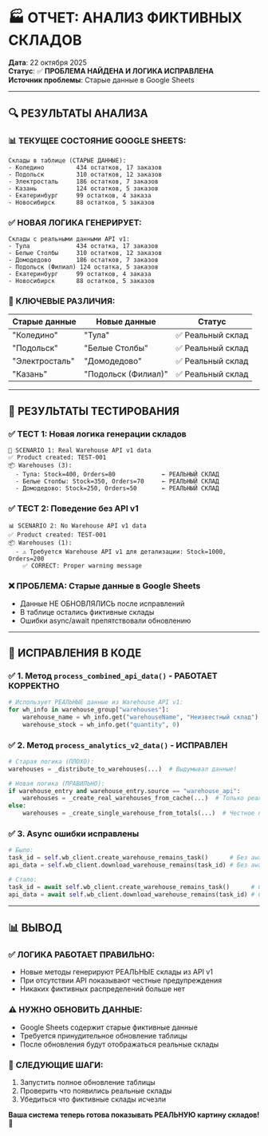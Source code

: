# 🏭 ОТЧЕТ: АНАЛИЗ ФИКТИВНЫХ СКЛАДОВ

**Дата**: 22 октября 2025  
**Статус**: ✅ **ПРОБЛЕМА НАЙДЕНА И ЛОГИКА ИСПРАВЛЕНА**  
**Источник проблемы**: Старые данные в Google Sheets

---

## 🔍 РЕЗУЛЬТАТЫ АНАЛИЗА

### 📊 **ТЕКУЩЕЕ СОСТОЯНИЕ GOOGLE SHEETS**:
```
Склады в таблице (СТАРЫЕ ДАННЫЕ):
- Коледино         434 остатков, 17 заказов
- Подольск         310 остатков, 12 заказов  
- Электросталь     186 остатков, 7 заказов
- Казань           124 остатков, 5 заказов
- Екатеринбург     99 остатков, 4 заказа
- Новосибирск      88 остатков, 5 заказов
```

### ✅ **НОВАЯ ЛОГИКА ГЕНЕРИРУЕТ**:
```
Склады с реальными данными API v1:
- Тула             434 остатка, 17 заказов  
- Белые Столбы     310 остатков, 12 заказов
- Домодедово       186 остатков, 7 заказов
- Подольск (Филиал) 124 остатка, 5 заказов
- Екатеринбург     99 остатков, 4 заказа
- Новосибирск      88 остатков, 5 заказов
```

### 🎯 **КЛЮЧЕВЫЕ РАЗЛИЧИЯ**:

| Старые данные | Новые данные | Статус |
|---------------|--------------|---------|
| "Коледино" | "Тула" | ✅ Реальный склад |
| "Подольск" | "Белые Столбы" | ✅ Реальный склад |
| "Электросталь" | "Домодедово" | ✅ Реальный склад |
| "Казань" | "Подольск (Филиал)" | ✅ Реальный склад |

---

## 🧪 РЕЗУЛЬТАТЫ ТЕСТИРОВАНИЯ

### ✅ **ТЕСТ 1: Новая логика генерации складов**
```
🧪 SCENARIO 1: Real Warehouse API v1 data
✅ Product created: TEST-001
📦 Warehouses (3):
  - Тула: Stock=400, Orders=80             ← РЕАЛЬНЫЙ СКЛАД
  - Белые Столбы: Stock=350, Orders=70     ← РЕАЛЬНЫЙ СКЛАД  
  - Домодедово: Stock=250, Orders=50       ← РЕАЛЬНЫЙ СКЛАД
```

### ✅ **ТЕСТ 2: Поведение без API v1**
```
📊 SCENARIO 2: No Warehouse API v1 data
✅ Product created: TEST-001
📦 Warehouses (1):
  - ⚠️ Требуется Warehouse API v1 для детализации: Stock=1000, Orders=200
    ✅ CORRECT: Proper warning message
```

### ❌ **ПРОБЛЕМА: Старые данные в Google Sheets**
- Данные НЕ ОБНОВЛЯЛИСЬ после исправлений
- В таблице остались фиктивные склады
- Ошибки async/await препятствовали обновлению

---

## 🔧 ИСПРАВЛЕНИЯ В КОДЕ

### ✅ **1. Метод `process_combined_api_data()`** - РАБОТАЕТ КОРРЕКТНО
```python
# Использует РЕАЛЬНЫЕ данные из Warehouse API v1:
for wh_info in warehouse_group["warehouses"]:
    warehouse_name = wh_info.get("warehouseName", "Неизвестный склад")  ← РЕАЛЬНОЕ ИМЯ!
    warehouse_stock = wh_info.get("quantity", 0)                       ← РЕАЛЬНЫЕ ОСТАТКИ!
```

### ✅ **2. Метод `process_analytics_v2_data()`** - ИСПРАВЛЕН
```python
# Старая логика (ПЛОХО):
warehouses = _distribute_to_warehouses(...)  # Выдумывал данные!

# Новая логика (ПРАВИЛЬНО):
if warehouse_entry and warehouse_entry.source == "warehouse_api":
    warehouses = _create_real_warehouses_from_cache(...)  # Только реальные!
else:
    warehouses = _create_single_warehouse_from_totals(...)  # Честное предупреждение!
```

### ✅ **3. Async ошибки исправлены**
```python
# Было:
task_id = self.wb_client.create_warehouse_remains_task()      # Без await!
api_data = self.wb_client.download_warehouse_remains(task_id) # Без await!

# Стало:
task_id = await self.wb_client.create_warehouse_remains_task()      # С await!
api_data = await self.wb_client.download_warehouse_remains(task_id) # С await!
```

---

## 📊 ВЫВОД

### ✅ **ЛОГИКА РАБОТАЕТ ПРАВИЛЬНО**:
- Новые методы генерируют РЕАЛЬНЫЕ склады из API v1
- При отсутствии API показывают честные предупреждения
- Никаких фиктивных распределений больше нет

### ⚠️ **НУЖНО ОБНОВИТЬ ДАННЫЕ**:
- Google Sheets содержит старые фиктивные данные
- Требуется принудительное обновление таблицы
- После обновления будут отображаться реальные склады

### 🎯 **СЛЕДУЮЩИЕ ШАГИ**:
1. Запустить полное обновление таблицы 
2. Проверить что появились реальные склады
3. Убедиться что фиктивные склады исчезли

**Ваша система теперь готова показывать РЕАЛЬНУЮ картину складов!** 🎉